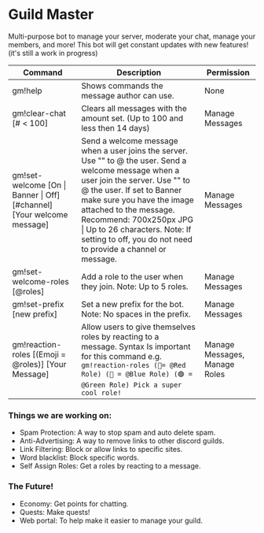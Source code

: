 Guild Master
============
Multi-purpose bot to manage your server, moderate your chat, manage your members, and more!
This bot will get constant updates with new features! (it's still a work in progress)

| Command | Description | Permission |
| --- | --- | --- |
| gm!help | Shows commands the message author can use. | None |
| gm!clear-chat \[# < 100\] | Clears all messages with the amount set. (Up to 100 and less then 14 days) | Manage Messages |
| gm!set-welcome \[On \| Banner \| Off\] \[#channel\] \[Your <member> welcome message\] | Send a welcome message when a user joins the server. Use "<member>" to @ the user. Send a welcome message when a user join the server. Use "<member>" to @ the user. If set to Banner make sure you have the image attached to the message. Recommend: 700x250px JPG \| Up to 26 characters. Note: If setting to off, you do not need to provide a channel or message. | Manage Messages |
| gm!set-welcome-roles \[@roles\] | Add a role to the user when they join. Note: Up to 5 roles. | Manage Messages |
| gm!set-prefix \[new prefix\] | Set a new prefix for the bot. Note: No spaces in the prefix. | Manage Messages |
| gm!reaction-roles \[\(Emoji = @roles\)\] \[Your Message\]	 | Allow users to give themselves roles by reacting to a message. Syntax Is important for this command e.g. `gm!reaction-roles (🔴= @Red Role) (🔵 = @Blue Role) (🟢 = @Green Role) Pick a super cool role!` | Manage Messages, Manage Roles |
### Things we are working on:
*   Spam Protection: A way to stop spam and auto delete spam.
*   Anti-Advertising: A way to remove links to other discord guilds.
*   Link Filtering: Block or allow links to specific sites.
*   Word blacklist: Block specific words.
*   Self Assign Roles: Get a roles by reacting to a message.

### The Future!
*   Economy: Get points for chatting.
*   Quests: Make quests!
*   Web portal: To help make it easier to manage your guild.

